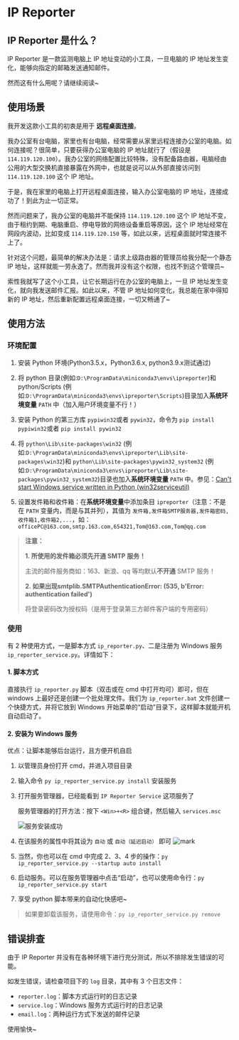 # IP Reporter

## IP Reporter 是什么？

IP Reporter 是一款监测电脑上 IP 地址变动的小工具，一旦电脑的 IP 地址发生变化，能够向指定的邮箱发送通知邮件。

然而这有什么用呢？请继续阅读~

## 使用场景

我开发这款小工具的初衷是用于 **远程桌面连接**。

我办公室有台电脑，家里也有台电脑，经常需要从家里远程连接办公室的电脑。如何连接呢？很简单，只要获得办公室电脑的 IP 地址就行了（假设是 `114.119.120.100`）。我办公室的网络配置比较特殊，没有配备路由器，电脑经由公用的大型交换机直接暴露在外网中，也就是说可以从外部直接访问到 `114.119.120.100` 这个 IP 地址。

于是，我在家里的电脑上打开远程桌面连接，输入办公室电脑的 IP 地址，连接成功了！到此为止一切正常。

然而问题来了，我办公室的电脑并不能保持 `114.119.120.100` 这个 IP 地址不变，由于租约到期、电脑重启、停电导致的网络设备重启等原因，这个 IP 地址经常在网段内波动，比如变成 `114.119.120.150` 等，如此以来，远程桌面就时常连接不上了。

针对这个问题，最简单的解决办法是：请求上级路由器的管理员给我分配一个静态 IP 地址，这样就能一劳永逸了。然而我并没有这个权限，也找不到这个管理员~

索性我就写了这个小工具，让它长期运行在办公室的电脑上，一旦 IP 地址发生变化，就向我发送邮件汇报。如此以来，不管 IP 地址如何变化，我总能在家中得知新的 IP 地址，然后重新配置远程桌面连接，一切又畅通了~

## 使用方法

### 环境配置

1. 安装 Python 环境(Python3.5.x，Python3.6.x, python3.9.x测试通过)

2. 将 python 目录(例如:`D:\ProgramData\miniconda3\envs\ipreporter`)和 python/Scripts (例如:`D:\ProgramData\miniconda3\envs\ipreporter\Scripts`)目录加入**系统环境变量** `PATH` 中（加入用户环境变量不行！）

3. 安装 Python 的第三方库 `pypiwin32`或者 `pywin32`，命令为 `pip install pypiwin32`或者 `pip install pywin32`

4. 将 `python\Lib\site-packages\win32` (例如:`D:\ProgramData\miniconda3\envs\ipreporter\Lib\site-packages\win32`)和 `python\Lib\site-packages\pywin32_system32` (例如:`D:\ProgramData\miniconda3\envs\ipreporter\Lib\site-packages\pywin32_system32`)目录也加入**系统环境变量** `PATH` 中。参见：[Can't start Windows service written in Python (win32serviceutil)](https://stackoverflow.com/questions/8943371/cant-start-windows-service-written-in-python-win32serviceutil)

5. 设置发件箱和收件箱：在**系统环境变量**中添加条目 `ipreporter`（注意：不是在 `PATH` 变量内，而是与其并列），其值为 `发件箱,发件箱SMTP服务器,发件箱密码,收件箱1,收件箱2,...`，如：`officePC@163.com,smtp.163.com,654321,Tom@163.com,Tom@qq.com`

> **注意：**
> 
> **1. 所使用的发件箱必须先开通 SMTP 服务！** 
> 
>    主流的邮件服务商如：163、新浪、qq 等均默认**不开通** SMTP 服务！
> 
> **2. 如果出现smtplib.SMTPAuthenticationError: (535, b'Error: authentication failed')**
>    
>    将登录密码改为授权码（是用于登录第三方邮件客户端的专用密码）
>

### 使用

有 2 种使用方式，一是脚本方式 `ip_reporter.py`、二是注册为 Windows 服务 `ip_reporter_service.py`。详情如下：

#### 1. 脚本方式

直接执行 `ip_reporter.py` 脚本（双击或在 cmd 中打开均可）即可，但在 windows 上最好还是创建一个批处理文件。我们为 `ip_reporter.bat` 文件创建一个快捷方式，并将它放到 Windows 开始菜单的“启动”目录下，这样脚本就能开机自动启动了。

#### 2. 安装为 Windows 服务

优点：让脚本能够后台运行，且方便开机自启

1. 以管理员身份打开 cmd，并进入项目目录

2. 输入命令 `py ip_reporter_service.py install` 安装服务

3. 打开服务管理器，已经能看到 `IP Reporter Service` 这项服务了

    服务管理器的打开方法：按下 `<Win>+<R>` 组合键，然后输入 `services.msc`

    ![服务安装成功](http://os09d5k4j.bkt.clouddn.com/image/170913/0iij34eiLJ.png?imageslim)

4. 在该服务的属性中将其设为 `自动` 或 `自动（延迟启动）` 即可
    ![mark](http://os09d5k4j.bkt.clouddn.com/image/170913/7BJKg444KA.png?imageslim)

5. 当然，你也可以在 cmd 中完成 2、3、4 步的操作：`py ip_reporter_service.py --startup auto install`

6. 启动服务。可以在服务管理器中点击“启动”，也可以使用命令行：`py ip_reporter_service.py start`

7. 享受 python 脚本带来的自动化快感吧~

> 如果要卸载该服务，请使用命令：`py ip_reporter_service.py remove`

## 错误排查

由于 IP Reporter 并没有在各种环境下进行充分测试，所以不排除发生错误的可能。

如发生错误，请检查项目下的 `log` 目录，其中有 3 个日志文件：

- `reporter.log`：脚本方式运行时的日志记录
- `service.log`：Windows 服务方式运行时的日志记录
- `email.log`：两种运行方式下发送的邮件记录

使用愉快~

